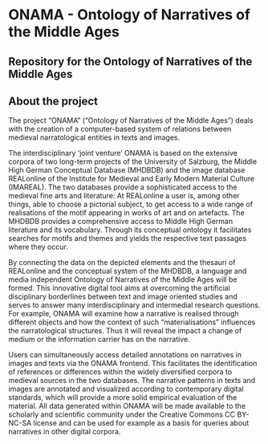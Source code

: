 # ONAMA - Ontology of Narratives of the Middle Ages
## Repository for the Ontology of Narratives of the Middle Ages

## About the project

The project “ONAMA” (“Ontology of Narratives of the Middle Ages”) deals with the creation of a computer-based system of relations between medieval narratological entities in texts and images.

The interdisciplinary ‘joint venture’ ONAMA is based on the extensive corpora of two long-term projects of the University of Salzburg, the Middle High German Conceptual Database (MHDBDB) and the image database REALonline of the Institute for Medieval and Early Modern Material Culture (IMAREAL). The two databases provide a sophisticated access to the medieval fine arts and literature: At REALonline a user is, among other things, able to choose a pictorial subject, to get access to a wide range of realisations of the motif appearing in works of art and on artefacts. The MHDBDB provides a comprehensive access to Middle High German literature and its vocabulary. Through its conceptual ontology it facilitates searches for motifs and themes and yields the respective text passages where they occur.

By connecting the data on the depicted elements and the thesauri of REALonline and the conceptual system of the MHDBDB, a language and media independent Ontology of Narratives of the Middle Ages will be formed. This innovative digital tool aims at overcoming the artificial disciplinary borderlines between text and image oriented studies and serves to answer many interdisciplinary and intermedial research questions. For example, ONAMA will examine how a narrative is realised through different objects and how the context of such “materialisations” influences the narratological structures. Thus it will reveal the impact a change of medium or the information carrier has on the narrative.

Users can simultaneously access detailed annotations on narratives in images and texts via the ONAMA frontend. This facilitates the identification of references or differences within the widely diversified corpora to medieval sources in the two databases. The narrative patterns in texts and images are annotated and visualized according to contemporary digital standards, which will provide a more solid empirical evaluation of the material. All data generated within ONAMA will be made available to the scholarly and scientific community under the Creative Commons CC BY-NC-SA license and can be used for example as a basis for queries about narratives in other digital corpora.
